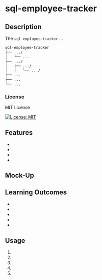 # sql-employee-tracker

## Description

The `sql-employee-tracker` ...

```md
sql-employee-tracker
├── .../
│   └── ...
├── .../
│   ├── .../
│   │   └── .../
├── ...
├── ...
└── ...
```
### License

MIT License

[![License: MIT](https://img.shields.io/badge/License-MIT-yellow.svg)](https://opensource.org/licenses/MIT)

## Features

-
-
-
-

## Mock-Up



## Learning Outcomes

-
-
-
-
-

## Usage

1.
2.
3.
4.
5.
